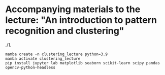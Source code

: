 # Accompanying materials to the lecture: "An introduction to pattern recognition and clustering"

./1.

    mamba create -n clustering_lecture python=3.9
    mamba activate clustering_lecture
    pip install jupyter lab matplotlib seaborn scikit-learn scipy pandas opencv-python-headless